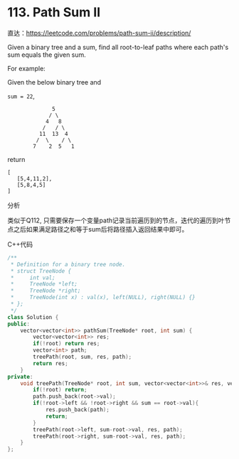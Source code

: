 # 113. Path Sum II

直达：https://leetcode.com/problems/path-sum-ii/description/

Given a binary tree and a sum, find all root-to-leaf paths where each path's sum equals the given sum.

For example:

Given the below binary tree and

`sum = 22`,

```
              5
             / \
            4   8
           /   / \
          11  13  4
         /  \    / \
        7    2  5   1
```

return

```
[
   [5,4,11,2],
   [5,8,4,5]
]
```

分析

类似于Q112, 只需要保存一个变量path记录当前遍历到的节点，迭代的遍历到叶节点之后如果满足路径之和等于sum后将路径插入返回结果中即可。

C++代码

```cpp
/**
 * Definition for a binary tree node.
 * struct TreeNode {
 *     int val;
 *     TreeNode *left;
 *     TreeNode *right;
 *     TreeNode(int x) : val(x), left(NULL), right(NULL) {}
 * };
 */
class Solution {
public:
    vector<vector<int>> pathSum(TreeNode* root, int sum) {
        vector<vector<int>> res;
        if(!root) return res;
        vector<int> path;
        treePath(root, sum, res, path);
        return res;
    }
private:
    void treePath(TreeNode* root, int sum, vector<vector<int>>& res, vector<int> path){
        if(!root) return;
        path.push_back(root->val);
        if(!root->left && !root->right && sum == root->val){
            res.push_back(path);
            return;
        }
        treePath(root->left, sum-root->val, res, path);
        treePath(root->right, sum-root->val, res, path);
    }
};
```



